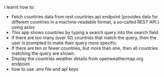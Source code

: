 I learnt how to:

- Fetch countries data from rest countries api endpoint (provides data for different countries in a machine-readable format, a so-called REST API.) using axios
- This app shows countries by typing a search query into the search field.
- If there are too many (over 10) countries that match the query, then the user is prompted to make their query more specific
- If there are ten or fewer countries, but more than one, then all countries matching the query are shown:
- Display the countries weather details from openweathermap.org endpoint
- how to use .env file and api keys